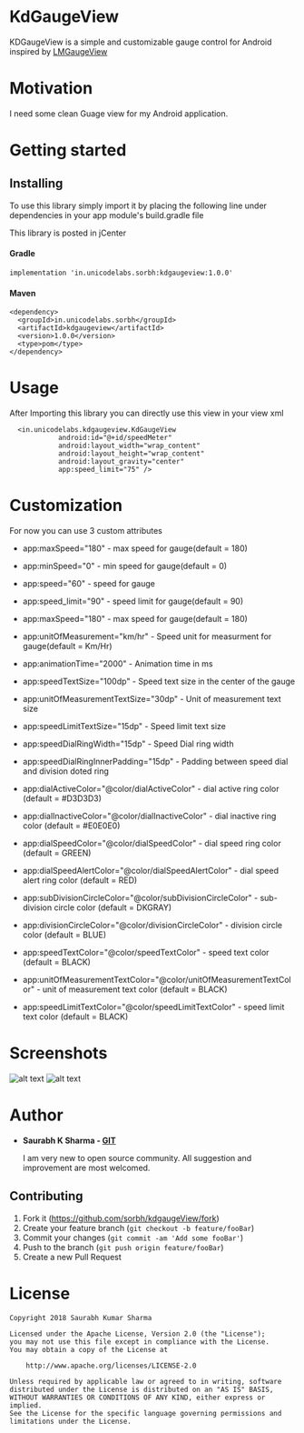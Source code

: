 # KdGaugeView
KDGaugeView is a simple and customizable gauge control for Android inspired by [LMGaugeView](https://github.com/lminhtm/LMGaugeView)
  
# Motivation

I need some clean Guage view for my Android application.

# Getting started

## Installing 
To use this library simply import it by placing the following line under dependencies in your app module's build.gradle file

This library is posted in jCenter

#### Gradle
```
implementation 'in.unicodelabs.sorbh:kdgaugeview:1.0.0'
```

#### Maven
```
<dependency>
  <groupId>in.unicodelabs.sorbh</groupId>
  <artifactId>kdgaugeview</artifactId>
  <version>1.0.0</version>
  <type>pom</type>
</dependency>
```

# Usage

After Importing this library you can directly use this view in your view xml

      <in.unicodelabs.kdgaugeview.KdGaugeView
                android:id="@+id/speedMeter"
                android:layout_width="wrap_content"
                android:layout_height="wrap_content"
                android:layout_gravity="center"
                app:speed_limit="75" />

# Customization
  For now you can use 3 custom attributes

  * app:maxSpeed="180" - max speed for gauge(default = 180)
  * app:minSpeed="0" - min speed for gauge(default = 0)
  * app:speed="60" - speed for gauge
  * app:speed_limit="90" - speed limit for gauge(default = 90)
  * app:maxSpeed="180" - max speed for gauge(default = 180)

  * app:unitOfMeasurement="km/hr" - Speed unit for measurment for gauge(default = Km/Hr)

  * app:animationTime="2000" - Animation time in ms

  * app:speedTextSize="100dp" - Speed text size in the center of the gauge
  * app:unitOfMeasurementTextSize="30dp" - Unit of measurement text size
  * app:speedLimitTextSize="15dp" - Speed limit text size

  * app:speedDialRingWidth="15dp" - Speed Dial ring width
  * app:speedDialRingInnerPadding="15dp" - Padding between speed dial and division doted ring

  * app:dialActiveColor="@color/dialActiveColor" - dial active ring color (default = #D3D3D3)
  * app:dialInactiveColor="@color/dialInactiveColor" - dial inactive ring color (default = #E0E0E0)
  * app:dialSpeedColor="@color/dialSpeedColor" - dial speed ring color (default = GREEN)
  * app:dialSpeedAlertColor="@color/dialSpeedAlertColor" - dial speed alert ring color (default = RED)
  * app:subDivisionCircleColor="@color/subDivisionCircleColor" - sub-division circle color (default = DKGRAY)
  * app:divisionCircleColor="@color/divisionCircleColor" - division circle color (default = BLUE)
  * app:speedTextColor="@color/speedTextColor" - speed text color (default = BLACK)
  * app:unitOfMeasurementTextColor="@color/unitOfMeasurementTextColor" - unit of measurement text color (default = BLACK)
  * app:speedLimitTextColor="@color/speedLimitTextColor" - speed limit text color (default = BLACK)


  
# Screenshots
![alt text](https://github.com/sorbh/kdgaugeView/blob/master/raw/1.jpeg)
![alt text](https://github.com/sorbh/kdgaugeView/blob/master/raw/demo.gif)

# Author
  * **Saurabh K Sharma - [GIT](https://github.com/Sorbh)**
  
      I am very new to open source community. All suggestion and improvement are most welcomed. 
  
 
## Contributing

1. Fork it (<https://github.com/sorbh/kdgaugeView/fork>)
2. Create your feature branch (`git checkout -b feature/fooBar`)
3. Commit your changes (`git commit -am 'Add some fooBar'`)
4. Push to the branch (`git push origin feature/fooBar`)
5. Create a new Pull Request


# License

```
Copyright 2018 Saurabh Kumar Sharma

Licensed under the Apache License, Version 2.0 (the "License");
you may not use this file except in compliance with the License.
You may obtain a copy of the License at

    http://www.apache.org/licenses/LICENSE-2.0

Unless required by applicable law or agreed to in writing, software
distributed under the License is distributed on an "AS IS" BASIS,
WITHOUT WARRANTIES OR CONDITIONS OF ANY KIND, either express or implied.
See the License for the specific language governing permissions and
limitations under the License.
```
